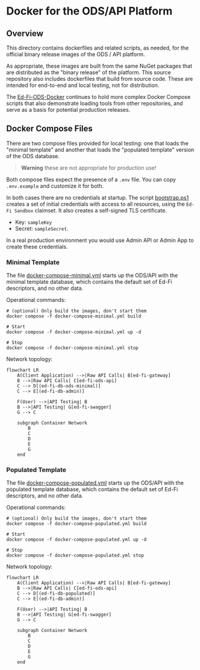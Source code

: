 # Docker for the ODS/API Platform

## Overview

This directory contains dockerfiles and related scripts, as needed, for the
official binary release images of the ODS / API platform.

As appropriate, these images are built from the same NuGet packages that are
distributed as the "binary release" of the platform. This source repository also
includes dockerfiles that build from source code. These are intended for
end-to-end and local testing, not for distribution.

The [Ed-Fi-ODS-Docker](https://github.com/Ed-Fi-Alliance-OSS/Ed-Fi-ODS-Docker)
continues to hold more complex Docker Compose scripts that also demonstrate
loading tools from other repositories, and serve as a basis for potential
production releases.

## Docker Compose Files

There are two compose files provided for local testing: one that loads the
"minimal template" and another that loads the "populated template" version of
the ODS database.

> **Warning** these are not appropriate for production use!

Both compose files expect the presence of a `.env` file. You can copy
`.env.example` and customize it for both.

In both cases there are no credentials at startup. The script
[bootstrap.ps1](./bootstrap.ps1) creates a set of initial credentials with
access to all resources, using the `Ed-Fi Sandbox` claimset. It also creates a
self-signed TLS certificate.

* Key: `sampleKey`
* Secret: `sampleSecret`.

In a real production environment you would use Admin API or Admin App to create
these credentials.

### Minimal Template

The file [docker-compose-minimal.yml](./docker-compose-minimal.yml) starts up
the ODS/API with the minimal template database, which contains the default set
of Ed-Fi descriptors, and no other data.

Operational commands:

```pwsh
# (optional) Only build the images, don't start them 
docker compose -f docker-compose-minimal.yml build

# Start
docker compose -f docker-compose-minimal.yml up -d

# Stop
docker compose -f docker-compose-minimal.yml stop
```

Network topology:

```mermaid
flowchart LR
    A(Client Application) -->|Raw API Calls| B[ed-fi-gateway]
    B -->|Raw API Calls| C[ed-fi-ods-api]
    C --> D[(ed-fi-db-ods-minimal)]
    C --> E[(ed-fi-db-admin)]

    F(User) -->|API Testing| B
    B -->|API Testing| G[ed-fi-swagger]
    G --> C

    subgraph Container Network
        B
        C
        D
        E
        G
    end
```

### Populated Template

The file [docker-compose-populated.yml](./docker-compose-populated.yml) starts
up the ODS/API with the populated template database, which contains the default
set of Ed-Fi descriptors, and no other data.

Operational commands:

```pwsh
# (optional) Only build the images, don't start them 
docker compose -f docker-compose-populated.yml build

# Start
docker compose -f docker-compose-populated.yml up -d

# Stop
docker compose -f docker-compose-populated.yml stop
```

Network topology:

```mermaid
flowchart LR
    A(Client Application) -->|Raw API Calls| B[ed-fi-gateway]
    B -->|Raw API Calls| C[ed-fi-ods-api]
    C --> D[(ed-fi-db-populated)]
    C --> E[(ed-fi-db-admin)]

    F(User) -->|API Testing| B
    B -->|API Testing| G[ed-fi-swagger]
    G --> C

    subgraph Container Network
        B
        C
        D
        E
        G
    end
```
